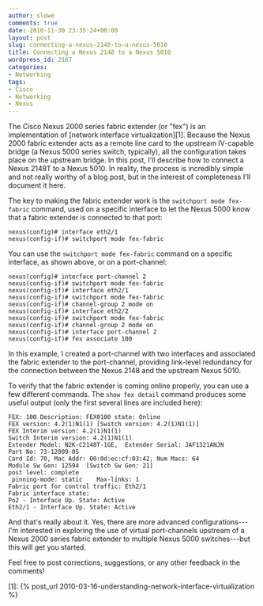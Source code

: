 ```yaml
---
author: slowe
comments: true
date: 2010-11-30 23:35:24+00:00
layout: post
slug: connecting-a-nexus-2148-to-a-nexus-5010
title: Connecting a Nexus 2148 to a Nexus 5010
wordpress_id: 2167
categories:
- Networking
tags:
- Cisco
- Networking
- Nexus
---
```


The Cisco Nexus 2000 series fabric extender (or "fex") is an implementation of [network interface virtualization][1]. Because the Nexus 2000 fabric extender acts as a remote line card to the upstream IV-capable bridge (a Nexus 5000 series switch, typically), all the configuration takes place on the upstream bridge. In this post, I'll describe how to connect a  Nexus 2148T to a Nexus 5010. In reality, the process is incredibly simple and not really worthy of a blog post, but in the interest of completeness I'll document it here.

The key to making the fabric extender work is the `switchport mode fex-fabric` command, used on a specific interface to let the Nexus 5000 know that a fabric extender is connected to that port:

	nexus(config)# interface eth2/1  
	nexus(config-if)# switchport mode fex-fabric

You can use the `switchport mode fex-fabric` command on a specific interface, as shown above, or on a port-channel:

	nexus(config)# interface port-channel 2  
	nexus(config-if)# switchport mode fex-fabric  
	nexus(config-if)# interface eth2/1  
	nexus(config-if)# switchport mode fex-fabric  
	nexus(config-if)# channel-group 2 mode on  
	nexus(config-if)# interface eth2/2  
	nexus(config-if)# switchport mode fex-fabric  
	nexus(config-if)# channel-group 2 mode on  
	nexus(config-if)# interface port-channel 2  
	nexus(config-if)# fex associate 100

In this example, I created a port-channel with two interfaces and associated the fabric extender to the port-channel, providing link-level redundancy for the connection between the Nexus 2148 and the upstream Nexus 5010.

To verify that the fabric extender is coming online properly, you can use a few different commands. The `show fex detail` command produces some useful output (only the first several lines are included here):

	FEX: 100 Description: FEX0100 state: Online  
	FEX version: 4.2(1)N1(1) [Switch version: 4.2(1)N1(1)]  
	FEX Interim version: 4.2(1)N1(1)  
	Switch Interim version: 4.2(1)N1(1)  
	Extender Model: N2K-C2148T-1GE,  Extender Serial: JAF1321ANJN  
	Part No: 73-12009-05  
	Card Id: 70, Mac Addr: 00:0d:ec:cf:03:42, Num Macs: 64  
	Module Sw Gen: 12594  [Switch Sw Gen: 21]  
	post level: complete  
	 pinning-mode: static    Max-links: 1  
	Fabric port for control traffic: Eth2/1  
	Fabric interface state:  
	Po2 - Interface Up. State: Active  
	Eth2/1 - Interface Up. State: Active

And that's really about it. Yes, there are more advanced configurations---I'm interested in exploring the use of virtual port-channels upstream of a Nexus 2000 series fabric extender to multiple Nexus 5000 switches---but this will get you started.

Feel free to post corrections, suggestions, or any other feedback in the comments!

[1]: {% post_url 2010-03-16-understanding-network-interface-virtualization %}
